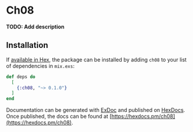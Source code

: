 # Ch08

**TODO: Add description**

## Installation

If [available in Hex](https://hex.pm/docs/publish), the package can be installed
by adding `ch08` to your list of dependencies in `mix.exs`:

```elixir
def deps do
  [
    {:ch08, "~> 0.1.0"}
  ]
end
```

Documentation can be generated with [ExDoc](https://github.com/elixir-lang/ex_doc)
and published on [HexDocs](https://hexdocs.pm). Once published, the docs can
be found at [https://hexdocs.pm/ch08](https://hexdocs.pm/ch08).

